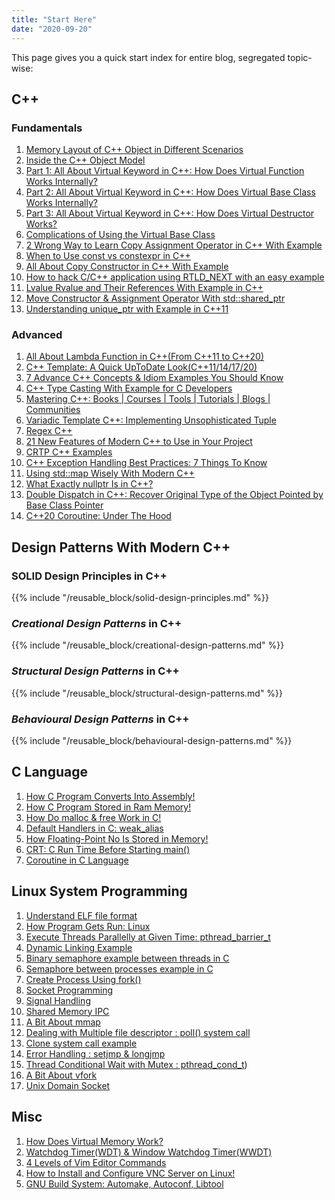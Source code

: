 ```yaml
---
title: "Start Here"
date: "2020-09-20"
---
```

This page gives you a quick start index for entire blog, segregated topic-wise:

## C++

### Fundamentals

1. [Memory Layout of C++ Object in Different Scenarios](/posts/memory-layout-of-cpp-object)
2. [Inside the C++ Object Model](/posts/inside-the-cpp-object-model)
3. [Part 1: All About Virtual Keyword in C++: How Does Virtual Function Works Internally?](/posts/part-1-all-about-virtual-keyword-in-cpp-how-virtual-function-works-internally)
4. [Part 2: All About Virtual Keyword in C++: How Does Virtual Base Class Works Internally?](/posts/part-2-all-about-virtual-keyword-in-cpp-how-virtual-class-works-internally)
5. [Part 3: All About Virtual Keyword in C++: How Does Virtual Destructor Works?](/posts/part-3-all-about-virtual-keyword-in-c-how-virtual-destructor-works)
6. [Complications of Using the Virtual Base Class](/posts/complications-of-using-the-virtual-base-class/)
7. [2 Wrong Way to Learn Copy Assignment Operator in C++ With Example](/posts/2-wrong-way-to-learn-copy-assignment-operator-in-cpp-with-example/)
8. [When to Use const vs constexpr in C++](/posts/when-to-use-const-vs-constexpr-in-cpp)
9. [All About Copy Constructor in C++ With Example](/posts/all-about-copy-constructor-in-cpp-with-example)
10. [How to hack C/C++ application using RTLD\_NEXT with an easy example](/posts/hack-c-cpp-application-using-rtld-next-with-an-easy-example)
11. [Lvalue Rvalue and Their References With Example in C++](/posts/lvalue-rvalue-and-their-references-with-example-in-cpp)
12. [Move Constructor & Assignment Operator With std::shared\_ptr](/posts/move-constructor-assignment-operator-with-shared-ptr/)
13. [Understanding unique\_ptr with Example in C++11](/posts/unique_ptr-with-example-in-c)

### Advanced

1. [All About Lambda Function in C++(From C++11 to C++20)](/posts/learn-lambda-function-in-cpp-with-example)
2. [C++ Template: A Quick UpToDate Look(C++11/14/17/20)](/posts/c-template-a-quick-uptodate-look)
3. [7 Advance C++ Concepts & Idiom Examples You Should Know](/posts/7-advance-cpp-concepts-idiom-examples-you-should-know)
4. [C++ Type Casting With Example for C Developers](/posts/cpp-type-casting-with-example-for-c-developers)
5. [Mastering C++: Books | Courses | Tools | Tutorials | Blogs | Communities](/posts/mastering-c-books-courses-tools-tutorials-blogs-communities)
6. [Variadic Template C++: Implementing Unsophisticated Tuple](/posts/variadic-template-cpp-implementing-unsophisticated-tuple)
7. [Regex C++](/posts/regex-c)
8. [21 New Features of Modern C++ to Use in Your Project](/posts/21-new-features-of-modern-cpp-to-use-in-your-project)
9. [CRTP C++ Examples](/posts/crtp-c-examples)
10. [C++ Exception Handling Best Practices: 7 Things To Know](/posts/7-best-practices-for-exception-handling-in-cpp-with-example)
11. [Using std::map Wisely With Modern C++](/posts/using-std-map-wisely-with-modern-cpp)
12. [What Exactly nullptr Is in C++?](/posts/what-exactly-nullptr-is-in-cpp)
13. [Double Dispatch in C++: Recover Original Type of the Object Pointed by Base Class Pointer](/posts/double-dispatch-in-cpp)
14. [C++20 Coroutine: Under The Hood](/posts/cpp20-coroutine-under-the-hood/)

## Design Patterns With Modern C++

### SOLID Design Principles in C++

{{% include "/reusable_block/solid-design-principles.md" %}}

### **_Creational Design Patterns_** in C++

{{% include "/reusable_block/creational-design-patterns.md" %}}

### _**Structural Design Patterns**_ in C++

{{% include "/reusable_block/structural-design-patterns.md" %}}

### _**Behavioural Design Patterns**_ in C++

{{% include "/reusable_block/behavioural-design-patterns.md" %}}

## C Language

1. [How C Program Converts Into Assembly!](/posts/how-c-program-convert-into-assembly/)
2. [How C Program Stored in Ram Memory!](/posts/how-c-program-stored-in-ram-memory/)
3. [How Do malloc & free Work in C!](/posts/how-do-malloc-free-work-in-c/)
4. [Default Handlers in C: weak\_alias](/posts/default-handlers-in-c-weak_alias)
5. [How Floating-Point No Is Stored in Memory!](/posts/how-floating-point-no-is-stored-memory)
6. [CRT: C Run Time Before Starting main()](/posts/crt-run-time-before-starting-main)
7. [Coroutine in C Language](/posts/coroutine-in-c-language/)

## Linux System Programming

1. [Understand ELF file format](/posts/understand-elf-file-format)
2. [How Program Gets Run: Linux](/posts/program-gets-run-linux)
3. [Execute Threads Parallelly at Given Time: pthread\_barrier\_t](/posts/execute-threads-parallelly-at-given-time-pthread_barrier_t)
4. [Dynamic Linking Example](/posts/dynamic-linking-example)
5. [Binary semaphore example between threads in C](/posts/binary-semaphore-example-between-threads-in-c)
6. [Semaphore between processes example in C](/posts/semaphore-between-processes-example-in-c)
7. [Create Process Using fork()](/posts/create-process-using-fork)
8. [Socket Programming](/posts/socket-programming)
9. [Signal Handling](/posts/signal-handling)
10. [Shared Memory IPC](/posts/shared-memory-ipc)
11. [A Bit About mmap](/posts/mmap)
12. [Dealing with Multiple file descriptor : poll() system call](/posts/dealing-with-multiple-file-descriptor-poll-system-call)
13. [Clone system call example](/posts/clone-system-call-example)
14. [Error Handling : setjmp & longjmp](/posts/error-handling-setjmp-longjmp)
15. [Thread Conditional Wait with Mutex : pthread\_cond\_t](/posts/thread-conditional-wait-with-mutex-pthread_cond_t))
16. [A Bit About vfork](/posts/vfork)
17. [Unix Domain Socket](/posts/unix-domain-socket)

## Misc

1. [How Does Virtual Memory Work?](/posts/how-does-virtual-memory-work)
2. [Watchdog Timer(WDT) & Window Watchdog Timer(WWDT)](/posts/watchdog-timer)
3. [4 Levels of Vim Editor Commands](/posts/vim-editor-commands)
4. [How to Install and Configure VNC Server on Linux!](/posts/how-to-install-configure-vncserver-linux-2)
5. [GNU Build System: Automake, Autoconf, Libtool](/posts/gnu-build-system-automake-autoconf-libtool)
